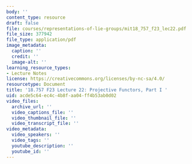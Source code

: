 ```yaml
---
body: ''
content_type: resource
draft: false
file: courses/representations-of-lie-groups/mit18_757_f23_lec22.pdf
file_size: 377942
file_type: application/pdf
image_metadata:
  caption: ''
  credit: ''
  image-alt: ''
learning_resource_types:
- Lecture Notes
license: https://creativecommons.org/licenses/by-nc-sa/4.0/
resourcetype: Document
title: '18.757 F23 Lecture 22: Projective Functors, Part I '
uid: acde5c64-ec4c-4b8f-aa04-ff4b53ab0d02
video_files:
  archive_url: ''
  video_captions_file: ''
  video_thumbnail_file: ''
  video_transcript_file: ''
video_metadata:
  video_speakers: ''
  video_tags: ''
  youtube_description: ''
  youtube_id: ''
---
```

